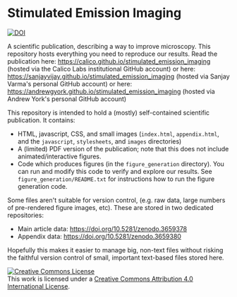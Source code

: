 # Stimulated Emission Imaging

<a href="https://doi.org/TODO"><img src="https://zenodo.org/badge/DOI/TODO.svg" alt="DOI"></a>

A scientific publication, describing a way to improve microscopy. This repository hosts everything you need to reproduce our results. Read the publication here:
https://calico.github.io/stimulated_emission_imaging (hosted via the Calico Labs institutional GitHub account)
or here:
https://sanjayvijay.github.io/stimulated_emission_imaging (hosted via Sanjay Varma's personal GitHub account)
or here:
https://andrewgyork.github.io/stimulated_emission_imaging (hosted via Andrew York's personal GitHub account)

This repository is intended to hold a (mostly) self-contained scientific publication. It contains:

* HTML, javascript, CSS, and small images (`index.html`, `appendix.html`, and the `javascript`, `stylesheets`, and `images` directories)
* A (limited) PDF version of the publication; note that this does not include animated/interactive figures.
* Code which produces figures (in the `figure_generation` directory). You can run and modify this code to verify and explore our results. See `figure_generation/README.txt` for instructions how to run the figure generation code.

Some files aren't suitable for version control, (e.g. raw data, large numbers of pre-rendered figure images, etc). These are stored in two dedicated repositories:

* Main article data: https://doi.org/10.5281/zenodo.3659378
* Appendix data: https://doi.org/10.5281/zenodo.3659380

Hopefully this makes it easier to manage big, non-text files without risking the faithful version control of small, important text-based files stored here.

<a rel="license" href="http://creativecommons.org/licenses/by/4.0/"><img alt="Creative Commons License" style="border-width:0" src="https://i.creativecommons.org/l/by/4.0/88x31.png" /></a><br />This work is licensed under a <a rel="license" href="http://creativecommons.org/licenses/by/4.0/">Creative Commons Attribution 4.0 International License</a>.
